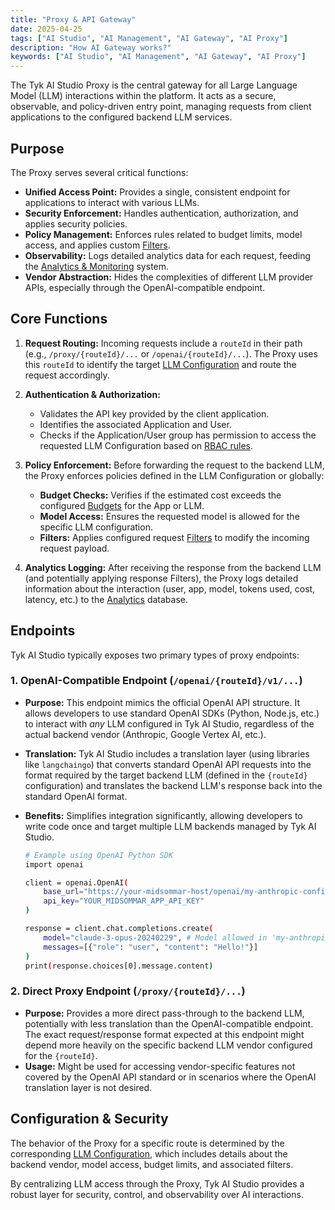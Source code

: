 ```yaml
---
title: "Proxy & API Gateway"
date: 2025-04-25
tags: ["AI Studio", "AI Management", "AI Gateway", "AI Proxy"]
description: "How AI Gateway works?"
keywords: ["AI Studio", "AI Management", "AI Gateway", "AI Proxy"]
---
```


The Tyk AI Studio Proxy is the central gateway for all Large Language Model (LLM) interactions within the platform. It acts as a secure, observable, and policy-driven entry point, managing requests from client applications to the configured backend LLM services.

## Purpose

The Proxy serves several critical functions:

*   **Unified Access Point:** Provides a single, consistent endpoint for applications to interact with various LLMs.
*   **Security Enforcement:** Handles authentication, authorization, and applies security policies.
*   **Policy Management:** Enforces rules related to budget limits, model access, and applies custom [Filters](./filters.md).
*   **Observability:** Logs detailed analytics data for each request, feeding the [Analytics & Monitoring](./analytics.md) system.
*   **Vendor Abstraction:** Hides the complexities of different LLM provider APIs, especially through the OpenAI-compatible endpoint.

## Core Functions

1.  **Request Routing:** Incoming requests include a `routeId` in their path (e.g., `/proxy/{routeId}/...` or `/openai/{routeId}/...`). The Proxy uses this `routeId` to identify the target [LLM Configuration](./llm-management.md) and route the request accordingly.

2.  **Authentication & Authorization:**
    *   Validates the API key provided by the client application.
    *   Identifies the associated Application and User.
    *   Checks if the Application/User group has permission to access the requested LLM Configuration based on [RBAC rules](./user-management.md).

3.  **Policy Enforcement:** Before forwarding the request to the backend LLM, the Proxy enforces policies defined in the LLM Configuration or globally:
    *   **Budget Checks:** Verifies if the estimated cost exceeds the configured [Budgets](./llm-management.md) for the App or LLM.
    *   **Model Access:** Ensures the requested model is allowed for the specific LLM configuration.
    *   **Filters:** Applies configured request [Filters](./filters.md) to modify the incoming request payload.

4.  **Analytics Logging:** After receiving the response from the backend LLM (and potentially applying response Filters), the Proxy logs detailed information about the interaction (user, app, model, tokens used, cost, latency, etc.) to the [Analytics](./analytics.md) database.

## Endpoints

Tyk AI Studio typically exposes two primary types of proxy endpoints:

### 1. OpenAI-Compatible Endpoint (`/openai/{routeId}/v1/...`)

*   **Purpose:** This endpoint mimics the official OpenAI API structure. It allows developers to use standard OpenAI SDKs (Python, Node.js, etc.) to interact with *any* LLM configured in Tyk AI Studio, regardless of the actual backend vendor (Anthropic, Google Vertex AI, etc.).
*   **Translation:** Tyk AI Studio includes a translation layer (using libraries like `langchaingo`) that converts standard OpenAI API requests into the format required by the target backend LLM (defined in the `{routeId}` configuration) and translates the backend LLM's response back into the standard OpenAI format.
*   **Benefits:** Simplifies integration significantly, allowing developers to write code once and target multiple LLM backends managed by Tyk AI Studio.

    ```bash
    # Example using OpenAI Python SDK
    import openai

    client = openai.OpenAI(
        base_url="https://your-midsommar-host/openai/my-anthropic-config/v1",
        api_key="YOUR_MIDSOMMAR_APP_API_KEY"
    )

    response = client.chat.completions.create(
        model="claude-3-opus-20240229", # Model allowed in 'my-anthropic-config'
        messages=[{"role": "user", "content": "Hello!"}]
    )
    print(response.choices[0].message.content)
    ```

### 2. Direct Proxy Endpoint (`/proxy/{routeId}/...`)

*   **Purpose:** Provides a more direct pass-through to the backend LLM, potentially with less translation than the OpenAI-compatible endpoint. The exact request/response format expected at this endpoint might depend more heavily on the specific backend LLM vendor configured for the `{routeId}`.
*   **Usage:** Might be used for accessing vendor-specific features not covered by the OpenAI API standard or in scenarios where the OpenAI translation layer is not desired.

## Configuration & Security

The behavior of the Proxy for a specific route is determined by the corresponding [LLM Configuration](./llm-management.md), which includes details about the backend vendor, model access, budget limits, and associated filters.

By centralizing LLM access through the Proxy, Tyk AI Studio provides a robust layer for security, control, and observability over AI interactions.
